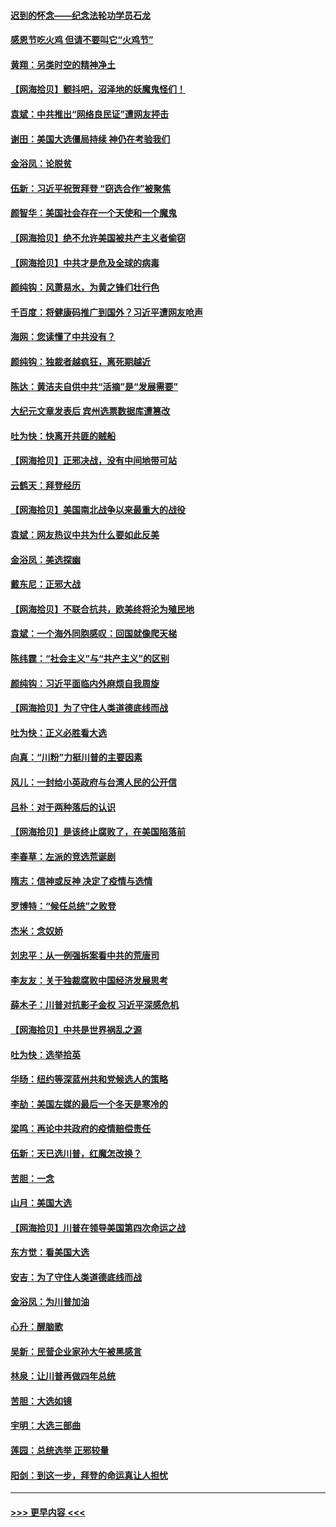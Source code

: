 #### [迟到的怀念——纪念法轮功学员石龙](../pages/nsc993/n12580245.md?t=11281102) 
#### [感恩节吃火鸡  但请不要叫它“火鸡节”](../pages/nsc993/n12580252.md?t=11281102) 
#### [黄翔：另类时空的精神净土](../pages/nsc993/n12578638.md?t=11281102) 
#### [【网海拾贝】颤抖吧，沼泽地的妖魔鬼怪们！](../pages/nsc993/n12578552.md?t=11281102) 
#### [袁斌：中共推出“网络良民证”遭网友抨击](../pages/nsc993/n12578511.md?t=11281102) 
#### [谢田：美国大选僵局持续 神仍在考验我们](../pages/nsc993/n12577432.md?t=11281102) 
#### [金浴凤：论脱贫](../pages/nsc993/n12576386.md?t=11281102) 
#### [伍新：习近平祝贺拜登 “窃选合作”被聚焦](../pages/nsc993/n12576358.md?t=11281102) 
#### [颜智华：美国社会存在一个天使和一个魔鬼](../pages/nsc993/n12574299.md?t=11281102) 
#### [【网海拾贝】绝不允许美国被共产主义者偷窃](../pages/nsc993/n12573396.md?t=11281102) 
#### [【网海拾贝】中共才是危及全球的病毒](../pages/nsc993/n12571204.md?t=11281102) 
#### [颜纯钩：风萧易水，为黄之锋们壮行色](../pages/nsc993/n12571487.md?t=11281102) 
#### [千百度：将健康码推广到国外？习近平遭网友呛声](../pages/nsc993/n12570808.md?t=11281102) 
#### [海网：您读懂了中共没有？](../pages/nsc993/n12570487.md?t=11281102) 
#### [颜纯钩：独裁者越疯狂，离死期越近](../pages/nsc993/n12569055.md?t=11281102) 
#### [陈达：黄洁夫自供中共“活摘”是“发展需要”](../pages/nsc993/n12568541.md?t=11281102) 
#### [大纪元文章发表后 宾州选票数据库遭篡改](../pages/nsc993/n12568105.md?t=11281102) 
#### [吐为快：快离开共匪的贼船](../pages/nsc993/n12568462.md?t=11281102) 
#### [【网海拾贝】正邪决战，没有中间地带可站](../pages/nsc993/n12568439.md?t=11281102) 
#### [云鹤天：拜登经历](../pages/nsc993/n12567294.md?t=11281102) 
#### [【网海拾贝】美国南北战争以来最重大的战役](../pages/nsc993/n12567247.md?t=11281102) 
#### [袁斌：网友热议中共为什么要如此反美](../pages/nsc993/n12567162.md?t=11281102) 
#### [金浴凤：美选探幽](../pages/nsc993/n12567147.md?t=11281102) 
#### [戴东尼：正邪大战](../pages/nsc993/n12567033.md?t=11281102) 
#### [【网海拾贝】不联合抗共，欧美终将沦为殖民地](../pages/nsc993/n12565068.md?t=11281102) 
#### [袁斌：一个海外同胞感叹：回国就像爬天梯](../pages/nsc993/n12564986.md?t=11281102) 
#### [陈纬霆：“社会主义”与“共产主义”的区别](../pages/nsc993/n12562417.md?t=11281102) 
#### [颜纯钩：习近平面临内外麻烦自我周旋](../pages/nsc993/n12563356.md?t=11281102) 
#### [【网海拾贝】为了守住人类道德底线而战](../pages/nsc993/n12562542.md?t=11281102) 
#### [吐为快：正义必胜看大选](../pages/nsc993/n12561967.md?t=11281102) 
#### [向真：“川粉”力挺川普的主要因素](../pages/nsc993/n12560774.md?t=11281102) 
#### [风儿：一封给小英政府与台湾人民的公开信](../pages/nsc993/n12560581.md?t=11281102) 
#### [吕朴：对于两种落后的认识](../pages/nsc993/n12560492.md?t=11281102) 
#### [【网海拾贝】是该终止腐败了，在美国陷落前](../pages/nsc993/n12559936.md?t=11281102) 
#### [李春草：左派的竞选荒诞剧](../pages/nsc993/n12558380.md?t=11281102) 
#### [隋志：信神或反神 决定了疫情与选情](../pages/nsc993/n12558255.md?t=11281102) 
#### [罗博特：“候任总统”之败登](../pages/nsc993/n12558189.md?t=11281102) 
#### [杰米：念奴娇](../pages/nsc993/n12558174.md?t=11281102) 
#### [刘忠平：从一例强拆案看中共的荒唐司](../pages/nsc993/n12558036.md?t=11281102) 
#### [李友友：关于独裁腐败中国经济发展思考](../pages/nsc993/n12558004.md?t=11281102) 
#### [薛木子：川普对抗影子金权 习近平深感危机](../pages/nsc993/n12557342.md?t=11281102) 
#### [【网海拾贝】中共是世界祸乱之源](../pages/nsc993/n12555353.md?t=11281102) 
#### [吐为快：选举拾英](../pages/nsc993/n12555041.md?t=11281102) 
#### [华旸：纽约等深蓝州共和党候选人的策略](../pages/nsc993/n12554309.md?t=11281102) 
#### [李劼：美国左媒的最后一个冬天是寒冷的](../pages/nsc993/n12552947.md?t=11281102) 
#### [梁鸣：再论中共政府的疫情赔偿责任](../pages/nsc993/n12553012.md?t=11281102) 
#### [伍新：天已选川普，红魔怎改换？](../pages/nsc993/n12552970.md?t=11281102) 
#### [苦胆：一念](../pages/nsc993/n12552957.md?t=11281102) 
#### [山月：美国大选](../pages/nsc993/n12552446.md?t=11281102) 
#### [【网海拾贝】川普在领导美国第四次命运之战](../pages/nsc993/n12551973.md?t=11281102) 
#### [东方觉：看美国大选](../pages/nsc993/n12551647.md?t=11281102) 
#### [安吉：为了守住人类道德底线而战](../pages/nsc993/n12551111.md?t=11281102) 
#### [金浴凤：为川普加油](../pages/nsc993/n12551085.md?t=11281102) 
#### [心升：醒脑歌](../pages/nsc993/n12550984.md?t=11281102) 
#### [吴新：民营企业家孙大午被黑感言](../pages/nsc993/n12550656.md?t=11281102) 
#### [林泉：让川普再做四年总统](../pages/nsc993/n12550640.md?t=11281102) 
#### [苦胆：大选如镜](../pages/nsc993/n12550630.md?t=11281102) 
#### [宇明：大选三部曲](../pages/nsc993/n12550603.md?t=11281102) 
#### [莲园：总统选举 正邪较量](../pages/nsc993/n12550594.md?t=11281102) 
#### [阳剑：到这一步，拜登的命运真让人担忧](../pages/nsc993/n12549093.md?t=11281102) 

----
#### [ >>> 更早内容 <<< ](../indexes/nsc993-earlier.md)
